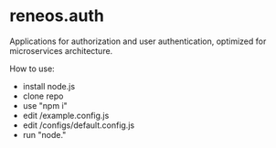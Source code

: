 # reneos.auth
Applications for authorization and user authentication, optimized for microservices architecture.

How to use:
- install node.js
- clone repo
- use "npm i"
- edit /example.config.js
- edit /configs/default.config.js
- run "node."

